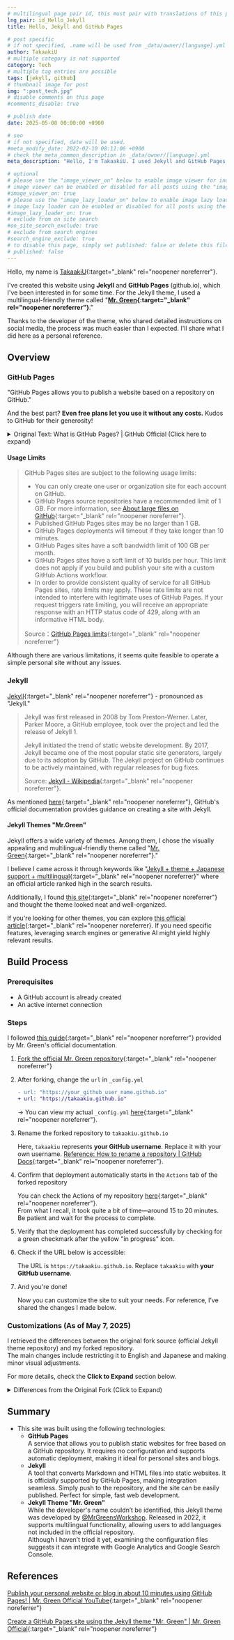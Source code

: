 ```yaml
---
# multilingual page pair id, this must pair with translations of this page. (This name must be unique)
lng_pair: id_Hello_Jekyll
title: Hello, Jekyll and GitHub Pages

# post specific
# if not specified, .name will be used from _data/owner/[language].yml
author: TakaakiU
# multiple category is not supported
category: Tech
# multiple tag entries are possible
tags: [jekyll, github]
# thumbnail image for post
img: ":post_tech.jpg"
# disable comments on this page
#comments_disable: true

# publish date
date: 2025-05-08 00:00:00 +0900

# seo
# if not specified, date will be used.
#meta_modify_date: 2022-02-10 08:11:06 +0900
# check the meta_common_description in _data/owner/[language].yml
meta_description: "Hello, I'm TakaakiU. I used Jekyll and GitHub Pages (github.io), which I've been curious about for a while, to create this website. For the Jekyll theme, I chose 'Mr. Green,' a theme that supports multiple languages. The theme developer shared detailed instructions on social media, making the process easier than I had expected. I'll also share what I did here, as a personal note for future reference."

# optional
# please use the "image_viewer_on" below to enable image viewer for individual pages or posts (_posts/ or [language]/_posts folders).
# image viewer can be enabled or disabled for all posts using the "image_viewer_posts: true" setting in _data/conf/main.yml.
#image_viewer_on: true
# please use the "image_lazy_loader_on" below to enable image lazy loader for individual pages or posts (_posts/ or [language]/_posts folders).
# image lazy loader can be enabled or disabled for all posts using the "image_lazy_loader_posts: true" setting in _data/conf/main.yml.
#image_lazy_loader_on: true
# exclude from on site search
#on_site_search_exclude: true
# exclude from search engines
#search_engine_exclude: true
# to disable this page, simply set published: false or delete this file
# published: false
---
```


Hello, my name is [TakaakiU](https://github.com/takaakiu){:target="_blank" rel="noopener noreferrer"}.

I've created this website using **Jekyll** and **GitHub Pages** (github.io), which I've been interested in for some time. For the Jekyll theme, I used a multilingual-friendly theme called "**[Mr. Green](https://github.com/MrGreensWorkshop/MrGreen-JekyllTheme){:target="_blank" rel="noopener noreferrer"}**."

Thanks to the developer of the theme, who shared detailed instructions on social media, the process was much easier than I expected. I'll share what I did here as a personal reference.

## Overview

### GitHub Pages

"GitHub Pages allows you to publish a website based on a repository on GitHub."

And the best part? **Even free plans let you use it without any costs.** Kudos to GitHub for their generosity!  

<details markdown="1">

<summary>Original Text: What is GitHub Pages? | GitHub Official (Click here to expand)</summary>

```
You can use GitHub Pages to host a website about yourself, your organization, or your project directly from a repository on GitHub.

Source: [What is GitHub Pages?](https://docs.github.com/en/pages/getting-started-with-github-pages/what-is-github-pages){:target="_blank" rel="noopener noreferrer"}.
```

</details>

#### Usage Limits

> GitHub Pages sites are subject to the following usage limits:
> 
> - You can only create one user or organization site for each account on GitHub.
> - GitHub Pages source repositories have a recommended limit of 1 GB. For more information, see [About large files on GitHub](https://docs.github.com/en/repositories/working-with-files/managing-large-files/about-large-files-on-github#file-and-repository-size-limitations){:target="_blank" rel="noopener noreferrer"}.
> - Published GitHub Pages sites may be no larger than 1 GB.
> - GitHub Pages deployments will timeout if they take longer than 10 minutes.
> - GitHub Pages sites have a soft bandwidth limit of 100 GB per month.
> - GitHub Pages sites have a soft limit of 10 builds per hour. This limit does not apply if you build and publish your site with a custom GitHub Actions workflow.
> - In order to provide consistent quality of service for all GitHub Pages sites, rate limits may apply. These rate limits are not intended to interfere with legitimate uses of GitHub Pages. If your request triggers rate limiting, you will receive an appropriate response with an HTTP status code of 429, along with an informative HTML body.
> 
> Source：[GitHub Pages limits](https://docs.github.com/en/pages/getting-started-with-github-pages/github-pages-limits){:target="_blank" rel="noopener noreferrer"}

Although there are various limitations, it seems quite feasible to operate a simple personal site without any issues.

### Jekyll

[Jekyll](https://jekyllrb.com/){:target="_blank" rel="noopener noreferrer"} - pronounced as "Jekyll."

> Jekyll was first released in 2008 by Tom Preston-Werner. Later, Parker Moore, a GitHub employee, took over the project and led the release of Jekyll 1.  
>  
> Jekyll initiated the trend of static website development. By 2017, Jekyll became one of the most popular static site generators, largely due to its adoption by GitHub. The Jekyll project on GitHub continues to be actively maintained, with regular releases for bug fixes.  
>  
> Source: [Jekyll - Wikipedia](https://en.wikipedia.org/wiki/Jekyll_(software)#History){:target="_blank" rel="noopener noreferrer"}.

As mentioned [here](https://docs.github.com/en/pages/setting-up-a-github-pages-site-with-jekyll/creating-a-github-pages-site-with-jekyll){:target="_blank" rel="noopener noreferrer"}, GitHub's official documentation provides guidance on creating a site with Jekyll.

#### Jekyll Themes "Mr.Green"

Jekyll offers a wide variety of themes. Among them, I chose the visually appealing and multilingual-friendly theme called "[Mr. Green](https://github.com/MrGreensWorkshop/MrGreen-JekyllTheme){:target="_blank" rel="noopener noreferrer"}."

I believe I came across it through keywords like "[Jekyll + theme + Japanese support + multilingual](https://www.google.com/search?q=Jekyll+theme+Japanese+support+multilingual){:target="_blank" rel="noopener noreferrer}" where an official article ranked high in the search results.

Additionally, I found [this site](https://blog.ingen084.net/posts/2023-06-18-renew-again){:target="_blank" rel="noopener noreferrer"} and thought the theme looked neat and well-organized.

If you're looking for other themes, you can explore [this official article](https://jekyllrb.com/docs/themes/){:target="_blank" rel="noopener noreferrer}. If you need specific features, leveraging search engines or generative AI might yield highly relevant results.

## Build Process

### Prerequisites

- A GitHub account is already created
- An active internet connection

### Steps

I followed [this guide](https://github.com/MrGreensWorkshop/MrGreen-JekyllTheme/blob/main/README.md#github-pages){:target="_blank" rel="noopener noreferrer"} provided by Mr. Green's official documentation.

1. [Fork the official Mr. Green repository](https://github.com/MrGreensWorkshop/MrGreen-JekyllTheme/fork){:target="_blank" rel="noopener noreferrer"}

2. After forking, change the `url` in `_config.yml`

   ```diff
   - url: "https://your_github_user_name.github.io"
   + url: "https://takaakiu.github.io"
   ```

   → You can view my actual `_config.yml` [here](https://github.com/takaakiu/takaakiu.github.io/blob/main/_config.yml){:target="_blank" rel="noopener noreferrer"}.

3. Rename the forked repository to `takaakiu.github.io`

   Here, `takaakiu` represents **your GitHub username**. Replace it with your own username.
   [Reference: How to rename a repository | GitHub Docs](https://docs.github.com/en/repositories/creating-and-managing-repositories/renaming-a-repository){:target="_blank" rel="noopener noreferrer"}.

4. Confirm that deployment automatically starts in the `Actions` tab of the forked repository

   You can check the Actions of my repository [here](https://github.com/TakaakiU/takaakiu.github.io/actions){:target="_blank" rel="noopener noreferrer"}.  
   From what I recall, it took quite a bit of time—around 15 to 20 minutes. Be patient and wait for the process to complete.

5. Verify that the deployment has completed successfully by checking for a green checkmark after the yellow "in progress" icon.

6. Check if the URL below is accessible:

   The URL is `https://takaakiu.github.io`. Replace `takaakiu` with **your GitHub username**.

7. And you're done!

   Now you can customize the site to suit your needs. For reference, I’ve shared the changes I made below.

### Customizations (As of May 7, 2025)

I retrieved the differences between the original fork source (official Jekyll theme repository) and my forked repository.  
The main changes include restricting it to English and Japanese and making minor visual adjustments.

For more details, check the **Click to Expand** section below.

<details markdown="1">

<summary>Differences from the Original Fork (Click to Expand)</summary>

- **_data/conf/main.yml**

  ```diff
  - language_switch_lang_list: [en, ja, pt, fr, zh, ko, tr, es]
  + # language_switch_lang_list: [en, ja, pt, fr, zh, ko, tr, es]
  + language_switch_lang_list: [en, ja]
  ```

- **_data/content/projects/en.yml**

  ```diff
  # you can move this content to front matter of [language]/tabs/projects.md
  ###########################################################
  #                Projects Page Data
  ###########################################################
  page_data:
    main:
      header: "Projects"
  -     info: "Your Project page description."
  +     info: "Post project development records, documents, and notices."
      text_color: "white"
      # if you don't want to use background image, comment it. back_color will be activated.
      img: ":projects-heading.jpg"
      back_color: "lightblue"

    category:
  -     - title: "Example"
  -       type: id_example
  +     - title: "Dev Logs"
  +       type: id_devlogs
        color: "gray"
  -     - title: "Picture"
  -       type: id_picture 
  +     - title: "Documents"
  +       type: id_documents
        color: "#62b462"
  -     - title: "Quote"
  -       type: id_quote 
  +     - title: "Notices"
  +       type: id_notices
        color: "#2FD0ED"

    list:
  -     # example
  -     - type: id_example
  -       project_name: "Example Project"
  -       project_excerpt: "Examples"
  +     # devlogs
  +     - type: id_devlogs
  +       project_name: "Nitaku"
  +       project_excerpt: "A mobile app that allows you to create a tier table by repeating two choices."
        img: ":project1_thumb.jpg"
        img_title: "img title1"
  -       date: "2021-03-13"
  +       date: "2025-05-18"
        post: |
  -         # Examples
  +         # Dev Logs

          This is an example page to display markdown related styles for Mr. Green Jekyll Theme.

          ### Headings (centered)
          {:data-align="center"}

          # Heading 1

          ## Heading 2

          ### Heading 3

          #### Heading 4

          ##### Heading 5

          ###### Heading 6

          ***

          ### Paragraphs

          #### Paragraph

          **William Shakespeare**, Let me not to the marriage of true minds
          Admit impediments. Love is not love
          Which alters when it alteration finds,
          Or bends with the remover to remove.
          O no, it is an ever-fixed mark
          That looks on tempests and is never shaken;
          It is the star to every wand'ring barque,
          Whose worth's unknown, although his height be taken.
          Love's not Time's fool, though rosy lips and cheeks
          Within his bending sickle's compass come;
          Love alters not with his brief hours and weeks,
          But bears it out even to the edge of doom.
          If this be error and upon me proved,
          I never writ, nor no man ever loved.

          #### Texts

          Quoted text `Hello world`

          Bold text **Hello world**

          Italic text _Hello world_

          kbd text <kbd>Hello world</kbd>

          #### Blockquote

          > **William Shakespeare**, Let me not to the marriage of true minds
          Admit impediments. Love is not love
          Which alters when it alteration finds,
          Or bends with the remover to remove.
          O no, it is an ever-fixed mark
          That looks on tempests and is never shaken;
          It is the star to every wand'ring barque,
          Whose worth's unknown, although his height be taken.
          Love's not Time's fool, though rosy lips and cheeks
          Within his bending sickle's compass come;
          Love alters not with his brief hours and weeks,
          But bears it out even to the edge of doom.
          If this be error and upon me proved,
          I never writ, nor no man ever loved.

          ### Link

          This is [Mr. Green Jekyll Theme](https://github.com/MrGreensWorkshop/MrGreen-JekyllTheme), a simple theme built for [Jekyll](https://jekyllrb.com/).

          ### Picture

          ![such a lovely place](:projects-heading.jpg)

          ### Picture (centered)

          ![such a lovely place](:project1_thumb.jpg){:data-align="center"}

          ### Lists

          - Apple
          - Banana
          - Orange

          1. Fruits
              1. Apples
                  - Granny Smith
                  - Mutsu
              1. Bananas
                  - Cavendish
                  - Red
          1. Vegetables

          ***

          ### Tables

          #### Small Table (centered)

          | Fruits(not aligned) | Alignment (centered) | num (right align) |
          | ------------------- | :------------------: | ----------------: |
          | Apple               |       centered       |              9999 |
          | Banana              |  centered long text  |               999 |
          | Orange              |       centered       |                99 |
          | Lemon               |       centered       |                 9 |
          {:data-align="center"}

          #### Wide Table (centered)

          scroll enabled when page is narrow

          | Fruits | num (left align) | num (right align) | num  | num  | num  |
          | ------ | :--------------- | ----------------: | ---- | ---- | ---- |
          | Apple  | 1111             |              1111 | 2222 | 3333 | 4444 |
          | Banana | 111              |               111 | 222  | 333  | 444  |
          | Orange | 11               |                11 | 22   | 33   | 44   |
          | Lemon  | 1                |                 1 | 2    | 3    | 4    |
          {:data-align="center"}

          #### Wider Table

          scroll enabled when page is narrow

          | Fruits | num (left align) | num (right align) | num  | num  | num  | num  | num  | num  |
          | ------ | :--------------- | ----------------: | ---- | ---- | ---- | ---- | ---- | ---- |
          | Apple  | 1111             |              1111 | 2222 | 3333 | 4444 | 5555 | 6666 | 7777 |
          | Banana | 111              |               111 | 222  | 333  | 444  | 555  | 666  | 777  |
          | Orange | 11               |                11 | 22   | 33   | 44   | 55   | 66   | 77   |
          | Lemon  | 1                |                 1 | 2    | 3    | 4    | 5    | 6    | 7    |

          ### Code

          #### Quote

          ```python
          for i in range(5, 10):
            print(i)
          ```

  -     # picture 
  -     - type: id_picture 
  -       project_name: "Example Project"
  -       project_excerpt: "Picture"
  +     # documents
  +     - type: id_documents
  +       project_name: "Documents"
  +       project_excerpt: "Post project tutorials, guides, specifications, and manuals."
        img: ":project2_thumb.jpg"
        img_title: "img title2"
  -       date: "2021-04-23"
  +       date: "2025-05-18"
        post: |
          # Title
          This is project content.

          ![Image](:project2_thumb.jpg)

  -     # quote
  -     - type: id_quote 
  - 	      project_name: "Example Project"
  -       project_excerpt: "William Shakespeare"
  +     # notices
  +     - type: id_notices
  +       project_name: "Notices"
  +       project_excerpt: "Post updates and defect information on deliverables."
        #img: ":project1_thumb.jpg"
        #img_title: "img title3"
        date: "2021-05-27"
        post: |
          Let me not to the marriage of true minds
          Admit impediments. Love is not love
          Which alters when it alteration finds,
          Or bends with the remover to remove.
          O no, it is an ever-fixed mark
          That looks on tempests and is never shaken;
          It is the star to every wand'ring barque,
          Whose worth's unknown, although his height be taken.
          Love's not Time's fool, though rosy lips and cheeks
          Within his bending sickle's compass come;
          Love alters not with his brief hours and weeks,
          But bears it out even to the edge of doom.
          If this be error and upon me proved,
          I never writ, nor no man ever loved.
  -     - type: id_quote 
  +     - type: id_notices
        project_name: "Example Project"
        project_excerpt: "Albert Einstein"
        img: ":project2_thumb.jpg"
        img_title: "img title4"
        date: "2021-06-08"
        post: |
          Two things are infinite: the universe and human stupidity; and I'm not sure about the universe.
  -     - type: id_quote 
  +     - type: id_notices
        project_name: "Example Project"
        project_excerpt: "Mae West"
        img: ":project1_thumb.jpg"
        img_title: "img title5"
        date: "2021-08-20"
        post: |
          You only live once, but if you do it right, once is enough.
  -     - type: id_quote 
  +     - type: id_notices
        project_name: "Example Project"
        project_excerpt: "Mahatma Gandhi "
        img: ":project2_thumb.jpg"
        img_title: "img title6"
        date: "2021-12-20"
        post: |
          Be the change that you wish to see in the world.

  ```

- **_data/content/projects/ja.yml**

  ```diff
  # you can move this content to front matter of [language]/tabs/projects.md
  ###########################################################
  #                Projects Page Data
  ###########################################################
  page_data:
    main:
      header: "プロジェクト"
  -     info: "プロジェクトページの説明はこちら。"
  +     info: "プロジェクトの開発記録やドキュメント、お知らせを掲載。"
      text_color: "white"
      # if you don't want to use background image, comment it. back_color will be activated.
      img: ":projects-heading.jpg"
      back_color: "lightblue"

    category:
  -     - title: "例"
  -       type: id_example
  +     - title: "開発ログ"
  +       type: id_devlogs
        color: "gray"
  -     - title: "写真"
  -       type: id_picture 
  +     - title: "ドキュメント"
  +       type: id_documents
        color: "#62b462"
  -     - title: "名言"
  -       type: id_quote 
  +     - title: "お知らせ"
  +       type: id_notices
        color: "#2FD0ED"

    list:
  -     # example
  -     - type: id_example 
  -       project_name: "サンプルプロジェクト"
  -       project_excerpt: "例"
  +     # devlogs
  +     - type: id_devlogs
  +       project_name: "二択（nitaku）"
  +       project_excerpt: "2つの選択肢を繰り返すことで、Tier表を作成できるモバイルアプリ。"
        img: ":project1_thumb.jpg"
        img_title: "img title1"
  -       date: "2021-03-13"
  +       date: "2025-05-18"
        post: |
  -         # Examples
  +         # Dev Logs

          This is an example page to display markdown related styles for Mr. Green Jekyll Theme.

          ### Headings (centered)
          {:data-align="center"}

          # Heading 1

          ## Heading 2

          ### Heading 3

          #### Heading 4

          ##### Heading 5

          ###### Heading 6

          ***

          ### Paragraphs

          #### Paragraph

          **William Shakespeare**, Let me not to the marriage of true minds
          Admit impediments. Love is not love
          Which alters when it alteration finds,
          Or bends with the remover to remove.
          O no, it is an ever-fixed mark
          That looks on tempests and is never shaken;
          It is the star to every wand'ring barque,
          Whose worth's unknown, although his height be taken.
          Love's not Time's fool, though rosy lips and cheeks
          Within his bending sickle's compass come;
          Love alters not with his brief hours and weeks,
          But bears it out even to the edge of doom.
          If this be error and upon me proved,
          I never writ, nor no man ever loved.

          #### Texts

          Quoted text `Hello world`

          Bold text **Hello world**

          Italic text _Hello world_

          kbd text <kbd>Hello world</kbd>

          #### Blockquote

          > **William Shakespeare**, Let me not to the marriage of true minds
          Admit impediments. Love is not love
          Which alters when it alteration finds,
          Or bends with the remover to remove.
          O no, it is an ever-fixed mark
          That looks on tempests and is never shaken;
          It is the star to every wand'ring barque,
          Whose worth's unknown, although his height be taken.
          Love's not Time's fool, though rosy lips and cheeks
          Within his bending sickle's compass come;
          Love alters not with his brief hours and weeks,
          But bears it out even to the edge of doom.
          If this be error and upon me proved,
          I never writ, nor no man ever loved.

          ### Link

          This is [Mr. Green Jekyll Theme](https://github.com/MrGreensWorkshop/MrGreen-JekyllTheme), a simple theme built for [Jekyll](https://jekyllrb.com/).

          ### Picture

          ![such a lovely place](:projects-heading.jpg)

          ### Picture (centered)

          ![such a lovely place](:project1_thumb.jpg){:data-align="center"}

          ### Lists

          - Apple
          - Banana
          - Orange

          1. Fruits
              1. Apples
                  - Granny Smith
                  - Mutsu
              1. Bananas
                  - Cavendish
                  - Red
          1. Vegetables

          ***

          ### Tables

          #### Small Table (centered)

          | Fruits(not aligned) | Alignment (centered) | num (right align) |
          | ------------------- | :------------------: | ----------------: |
          | Apple               |       centered       |              9999 |
          | Banana              |  centered long text  |               999 |
          | Orange              |       centered       |                99 |
          | Lemon               |       centered       |                 9 |
          {:data-align="center"}

          #### Wide Table (centered)

          scroll enabled when page is narrow

          | Fruits | num (left align) | num (right align) | num  | num  | num  |
          | ------ | :--------------- | ----------------: | ---- | ---- | ---- |
          | Apple  | 1111             |              1111 | 2222 | 3333 | 4444 |
          | Banana | 111              |               111 | 222  | 333  | 444  |
          | Orange | 11               |                11 | 22   | 33   | 44   |
          | Lemon  | 1                |                 1 | 2    | 3    | 4    |
          {:data-align="center"}

          #### Wider Table

          scroll enabled when page is narrow

          | Fruits | num (left align) | num (right align) | num  | num  | num  | num  | num  | num  |
          | ------ | :--------------- | ----------------: | ---- | ---- | ---- | ---- | ---- | ---- |
          | Apple  | 1111             |              1111 | 2222 | 3333 | 4444 | 5555 | 6666 | 7777 |
          | Banana | 111              |               111 | 222  | 333  | 444  | 555  | 666  | 777  |
          | Orange | 11               |                11 | 22   | 33   | 44   | 55   | 66   | 77   |
          | Lemon  | 1                |                 1 | 2    | 3    | 4    | 5    | 6    | 7    |

          ### Code

          #### Quote

          ```python
          for i in range(5, 10):
            print(i)
          ```

  -     # picture 
  -     - type: id_picture 
  -       project_name: "サンプルプロジェクト"
  -       project_excerpt: "写真"
  +     # documents
  +     - type: id_documents
  +       project_name: "ドキュメント"
  +       project_excerpt: "プロジェクトに関するチュートリアル、ガイド、仕様書、マニュアルを掲載。"
        img: ":project2_thumb.jpg"
        img_title: "img title2"
  -       date: "2021-04-23"
  +       date: "2025-05-18"
        post: |
          # Title
          This is project content.

          ![Image](:project2_thumb.jpg)

  -     # quote
  -     - type: id_quote 
  -       project_name: "サンプルプロジェクト"
  -       project_excerpt: "William Shakespeare"
  +     # notices
  +     - type: id_notices
  +       project_name: "お知らせ"
  +       project_excerpt: "成果物の更新や不具合情報を掲載。"
        #img: ":project1_thumb.jpg"
        #img_title: "img title3"
  -       date: "2021-05-27"
  +       date: "2025-05-18"
        post: |
          Let me not to the marriage of true minds
          Admit impediments. Love is not love
          Which alters when it alteration finds,
          Or bends with the remover to remove.
          O no, it is an ever-fixed mark
          That looks on tempests and is never shaken;
          It is the star to every wand'ring barque,
          Whose worth's unknown, although his height be taken.
          Love's not Time's fool, though rosy lips and cheeks
          Within his bending sickle's compass come;
          Love alters not with his brief hours and weeks,
          But bears it out even to the edge of doom.
          If this be error and upon me proved,
          I never writ, nor no man ever loved.
  -     - type: id_quote
  +     - type: id_notices
        project_name: "サンプルプロジェクト"
        project_excerpt: "Albert Einstein"
        img: ":project2_thumb.jpg"
        img_title: "img title4"
        date: "2021-06-08"
        post: |
          Two things are infinite: the universe and human stupidity; and I'm not sure about the universe.
  -     - type: id_quote
  +     - type: id_notices
        project_name: "サンプルプロジェクト"
        project_excerpt: "Mae West"
        img: ":project1_thumb.jpg"
        img_title: "img title5"
        date: "2021-08-20"
        post: |
          You only live once, but if you do it right, once is enough.
  -     - type: id_quote
  +     - type: id_notices
        project_name: "サンプルプロジェクト"
        project_excerpt: "Mahatma Gandhi "
        img: ":project2_thumb.jpg"
        img_title: "img title6"
        date: "2021-12-20"
        post: |
          Be the change that you wish to see in the world.
  ```

- **_data/lang/en.yml**

  ```diff
  # Mr. Green Jekyll Theme (https://github.com/MrGreensWorkshop/MrGreen-JekyllTheme)
  # Copyright (c) 2022 Mr. Green's Workshop https://www.MrGreensWorkshop.com
  # Licensed under MIT

  lng:
    name: English
    # based on ISO_639-1 https://en.wikipedia.org/wiki/List_of_ISO_639-1_codes
    code: en
    # specifically needed for open-graph meta og:locale. if open_graph or html_lng_with_country_code not enabled in _data/conf/main.yml, it's not necessary.
    # For html tags, you can enable or disable using html_lng_with_country_code defined in _data/conf/main.yml
    # based on ISO_3166-1 https://en.wikipedia.org/wiki/ISO_3166-1_alpha-2
    country: US
    switch_title: En
    offer:
      title: Language
      msg_page: View this page in English.
      # if page translation is not available, use this.
      msg_site: To home

  date:
    # if %b is used in the long format, it will be replaced with the corresponding item in 'months' list below.
    long: "%b %-d, %Y"
    day: "%d"
    year: "%Y"
    # months itself also used in Archive page.
    months: [Jan, Feb, Mar, Apr, May, Jun, Jul, Aug, Sep, Oct, Nov, Dec]

  not_found:
    header: Page not found
    line1: The page you requested could not be found.
    line2: Try menu, or site search if available.

  no_translation_tooltip: No Translation

  navigation:
    contact_header: Contact
    side_navigation_button: Side menu
    scroll_back_to_top: Back to top

  color_scheme_switch_tooltip: Color scheme

  search:
    placeholder: Search
    noResultText: No results were found.

  image_viewer:
    load_error: The image could not be loaded.

  copyright:
    additional_text: " All rights reserved."

  creative_commons:
    some_rights_reserved: Some rights reserved.
    # check _data/owner/[language].yml for license type.
    by: Except where otherwise noted, content on this web site is licensed under a Creative Commons Attribution 4.0 International License.
    by-nd: Except where otherwise noted, content on this web site is licensed under a Creative Commons Attribution-NoDerivatives 4.0 International License.
    by-sa: Except where otherwise noted, content on this web site is licensed under a Creative Commons Attribution-ShareAlike 4.0 International License.
    by-nc: Except where otherwise noted, content on this web site is licensed under a Creative Commons Attribution-NonCommercial 4.0 International License.
    by-nc-nd: Except where otherwise noted, content on this web site is licensed under a Creative Commons Attribution-NonCommercial-NoDerivatives 4.0 International License.
    by-nc-sa: Except where otherwise noted, content on this web site is licensed under a Creative Commons Attribution-NonCommercial-ShareAlike 4.0 International License.

  # for 404 layout
  not-found:
    title: "404"

  # for post layout
  post:
    read_time:
      unit: " min"
      text: " read"
      # c for char w for word
      word_char: w
      # char or words per minute
      per_minute: 200
    pager_buttons:
  -     older_post: "← Older Post"
  -     newer_post: "Newer Post →"
  +     older_post: "👈 Older Post"
  +     newer_post: "Newer Post 👉"
      first_post: First
      last_post: Last
    comments:
      noscript: Please enable JavaScript to view the Comments.
      disqus:
        count_title: Comments
        click_to_load: "Load comments"
        consent:
          title: Comments (Disqus.com)
          text: >
            Comment feature is hosted by a third party. By showing the external content you accept the $terms and $privacy_policy of disqus.com.
            <br>If you prefer to opt out of targeted advertising, open $settings_link and click "opt-out" button and close. Return here and load comments.
          terms_link_text: Terms of Service
          privacy_link_text: Privacy Policy
          settings_link_text: this link
          button:
            load_once: Show only this time
            load_and_do_not_ask_again: Always show
    table_of_contents:
      heading: Contents
      tooltip:
        move: Drag to move
        close: Close
    share:
      heading: Share on
      link_copied: Link copied!
      tooltip:
        # keys need to match with _data/share.yml
        twitter: Twitter
        facebook: Facebook
        telegram: Telegram
        linkedin: LinkedIn
        email: Email
        copy_link: Copy link

  # for post-list layout
  post-list:
    title: Blog
    button_name: Blog
    upside_down_tabs:
      tab:
        all: All
        categories: Categories
        tags: Tags
        years: Years
        clear: Clear
        close: Close
        tooltip:
          clear: Clear
          close: Close
      msg:
        property_list:
          # keys need to match with /query/post-query.json
          tags: Tag
          category: Category
          year: Year
        # you can use these wildcards, {property} {value} {thumb}
        resultFoundTitleFormat: "{property} : {thumb}"

  # for home layout
  home:
    title: Welcome
    button_name: Home
    new_posts_title: New Articles
    new_posts_show_more_button: View More ...

  # for archives layout
  archives:
    title: Archive
    button_name: Archive
    page_header: Archive

  # for about layout
  about:
  -   title: About
  -   button_name: About
  +   title: TakaakiU
  +   button_name: TakaakiU
    email_title: email

  # for links layout
  links:
    title: Links
    button_name: Links
    link_text: Web site
    info_text: Info

  # for projects layout
  projects:
    title: Projects
    button_name: Projects
    read_more_text: Read more
    read_less_text: Read less

  # for privacy-policy layout
  privacy-policy:
    title: &privacy_policy_title Privacy policy

  # constants to be replaced for
  constants:
    greetings: Hello
    welcome: Welcome
  -   sample: Sample
  +   # sample: Sample

  # for contact form
  contact_form:
    button_name: Contact Form
    formLoadingText: Loading the Contact Form...

  # for cookie consent
  cookie_consent:
    privacy_policy_link_text: *privacy_policy_title
    side_nav_setting_button_tooltip: &cookie_settings Cookie settings
    panel_bar:
      msg: >
        This website uses cookies to optimize site functionality.
        It will be activated with your approval.
      privacy_msg: Check $privacy_link.
      buttons:
        accept: &accept_button Allow all
        settings: Customize
        deny: &deny_button Deny
        close: Close
    panel_settings:
      title: *cookie_settings
      msg: >
        This website uses cookies to optimize site functionality.
        It will be activated with your approval. Please click each item below for cookie policy.
      privacy_msg: Check $privacy_link.
      buttons:
        accept: *accept_button
        save: Allow selection
        deny: *deny_button
      always_active: Always active
      consent_types:
        necessary:
          title: Strictly necessary cookies
          info: >
            These cookies are essential for the website function and cannot be disable.
            They are usually set when site function like color scheme etc. is changed.
            These cookies do not store any personally identifiable information.
            $gtag_info
        analytics:
          title: Performance cookies
          info: $gtag_info
        preferences:
          title: Functionality cookies
          info: $gtag_info
        advertising:
          title: Targeting and advertising cookies
          info: $gtag_info
      gtag_info:
        # from https://support.google.com/tagmanager/answer/10718549#consent-types
        ad_storage: >
          Enables storage (such as cookies) related to advertising.
        analytics_storage: >
          Enables storage (such as cookies) related to analytics e.g. visit duration.
        functionality_storage: >
          Enables storage that supports the functionality of the website or app e.g. language settings.
        personalization_storage: >
          Enables storage related to personalization e.g. video recommendations.
        security_storage: >
          Enables storage related to security such as authentication functionality,
          fraud prevention, and other user protection.

  ```

- **_data/lang/ja.yml**

  ```diff
  # Mr. Green Jekyll Theme (https://github.com/MrGreensWorkshop/MrGreen-JekyllTheme)
  # Copyright (c) 2022 Mr. Green's Workshop https://www.MrGreensWorkshop.com
  # Licensed under MIT

  lng:
    name: 日本語
    # based on ISO_639-1 https://en.wikipedia.org/wiki/List_of_ISO_639-1_codes
    code: ja
    # specifically needed for open-graph meta og:locale. if open_graph or html_lng_with_country_code not enabled in _data/conf/main.yml, it's not necessary.
    # For html tags, you can enable or disable using html_lng_with_country_code defined in _data/conf/main.yml
    # based on ISO_3166-1 https://en.wikipedia.org/wiki/ISO_3166-1_alpha-2
    country: JP
    switch_title: Jp
    offer:
      title: 言語
      msg_page: このページを日本語で表示する。
      # if page translation is not available, use this.
      msg_site: 日本語ホームへ

  date:
    # if %b is used in the long format, it will be replaced with the corresponding item in 'months' list below.
    long: "%Y年%m月%d日"
    day: "%d日"
    year: "%Y年"
    # months itself also used in Archive page.
    months: [1月, 2月, 3月, 4月, 5月, 6月, 7月, 8月, 9月, 10月, 11月, 12月]

  not_found:
    header: ページが見つかりませんでした。
    line1: リクエストされたページが見つかりませんでした。
    line2: メニューを試すか、利用可能な場合はサイト検索を試してください。

  no_translation_tooltip: 訳がありません

  navigation:
    contact_header: コンタクト
    side_navigation_button: サイドメニュー
    scroll_back_to_top: トップへ戻る

  color_scheme_switch_tooltip: 配色

  search:
    placeholder: 検索
    noResultText: 何も見つかりませんでした。

  image_viewer:
    load_error: 画像が読み込めませんでした。

  copyright:
    additional_text: " 著作権で保護されています。"

  creative_commons:
    some_rights_reserved: 一部の権利は留保されています。
    # check _data/owner/[language].yml for license type.
    by: 特に明記されていない限り、このWebサイトのコンテンツはクリエイティブ・コモンズ 表示 4.0 国際 ライセンスの下に提供されています。
    by-nd: 特に明記されていない限り、このWebサイトのコンテンツはクリエイティブ・コモンズ 表示 - 改変禁止 4.0 国際 ライセンスの下に提供されています。
    by-sa: 特に明記されていない限り、このWebサイトのコンテンツはクリエイティブ・コモンズ 表示 - 継承 4.0 国際 ライセンスの下に提供されています。
    by-nc: 特に明記されていない限り、このWebサイトのコンテンツはクリエイティブ・コモンズ 表示 - 非営利 4.0 国際 ライセンスの下に提供されています。
    by-nc-nd: 特に明記されていない限り、このWebサイトのコンテンツはクリエイティブ・コモンズ 表示 - 非営利 - 改変禁止 4.0 国際 ライセンスの下に提供されています。
    by-nc-sa: 特に明記されていない限り、このWebサイトのコンテンツはクリエイティブ・コモンズ 表示 - 非営利 - 継承 4.0 国際 ライセンスの下に提供されています。

  # for 404 layout
  not-found:
    title: "404"

  # for post layout
  post:
    read_time:
      unit: "分"
      text: "で読めます"
      # c for char w for word
      word_char: c
      # char or words per minute
      per_minute: 500
    pager_buttons:
  -     older_post: "← 古い投稿へ"
  -     newer_post: "新しい投稿へ →"
  +     older_post: "👈 古い記事へ"
  +     newer_post: "新しい記事へ 👉"
      first_post: First
      last_post: Last
    comments:
      noscript: コメントを表示するには、JavaScriptを有効にしてください。
      disqus:
        count_title: コメント
        click_to_load: "コメントを表示する"
        consent:
          title: コメント (Disqus.com)
          text: >
            コメント機能はサードパーティによってホストされています。 外部コンテンツを表示することにより、disqus.comの$termsと$privacy_policyに同意したことになります。
            <br>ターゲットを絞った広告をオプトアウトする場合は、$settings_linkを開き、「opt-out」ボタンをクリックして閉じます。 ここに戻ってコメントを表示してください。
          terms_link_text: 利用規約
          privacy_link_text: プライバシーポリシー
          settings_link_text: このリンク
          button:
            load_once: 今回のみ表示
            load_and_do_not_ask_again: 常に表示
    table_of_contents:
      heading: 見出し
      tooltip:
        move: ドラッグして移動
        close: 閉じる
    share:
      heading: シェア
      link_copied: リンクがコピーされました!
      tooltip:
        # keys need to match with _data/share.yml
        twitter: Twitter
        facebook: Facebook
        telegram: Telegram
        linkedin: LinkedIn
        email: メール
        copy_link: リンクをコピー

  # for post-list layout
  post-list:
    title: ブログ
    button_name: ブログ
    upside_down_tabs:
      tab:
        all: 全て
        categories: カテゴリー
        tags: タグ
        years: 年
        clear: クリア
        close: 閉じる
        tooltip:
          clear: クリア
          close: 閉じる
      msg:
        property_list:
          # keys need to match with /query/post-query.json
          tags: タグ
          category: カテゴリー
          year: 年
        # you can use these wildcards, {property} {value} {thumb}
        resultFoundTitleFormat: "{property} : {thumb}"

  # for home layout
  home:
    title: ようこそ
    button_name: ホーム
    new_posts_title: 新着記事
    new_posts_show_more_button: もっと見る ...

  # for archives layout
  archives:
    title: アーカイブ
    button_name: アーカイブ
    page_header: アーカイブ

  # for about layout
  about:
  -   title: 私について
  -   button_name: 私について
  +   title: TakaakiU
  +   button_name: TakaakiU
    email_title: メール

  # for links layout
  links:
    title: リンク
    button_name: リンク
    link_text: Webサイト
    info_text: 説明

  # for projects layout
  projects:
    title: プロジェクト
    button_name: プロジェクト
    read_more_text: 続きを読む
    read_less_text: 閉じる

  # for privacy-policy layout
  privacy-policy:
    title: &privacy_policy_title プライバシーポリシー

  # constants to be replaced for
  constants:
    greetings: こんにちは
    welcome: ようこそ
  -   sample: サンプル
  +   # sample: サンプル

  # for contact form
  contact_form:
    button_name: お問い合わせフォーム
    formLoadingText: お問い合わせフォームの読み込み中…

  # for cookie consent
  cookie_consent:
    privacy_policy_link_text: *privacy_policy_title
    side_nav_setting_button_tooltip: &cookie_settings クッキー設定
    panel_bar:
      msg: >
        当Webサイトは、機能を最適化するためにクッキーを使用しています。
        承認後に有効になります。
      privacy_msg: $privacy_linkを確認する。
      buttons:
        accept: &accept_button 全て許可
        settings: 設定
        deny: &deny_button 拒否
        close: 閉じる
    panel_settings:
      title: *cookie_settings
      msg: >
        当Webサイトは、機能を最適化するためにクッキーを使用しています。
        承認後に有効になります。クッキーポリシーについては、以下の各項目をクリックしてください。
      privacy_msg: $privacy_linkを確認する。
      buttons:
        accept: *accept_button
        save: 選択を許可
        deny: *deny_button
      always_active: 常時有効
      consent_types:
        necessary:
          title: 不可欠なクッキー
          info: >
            このCookieは、Webサイトの機能に不可欠であり、無効にすることはできません。
            通常、配色などのサイト機能を変更したときに設定されます。
            このCookieには、個人を特定できる情報は保存されません。
            $gtag_info
        analytics:
          title: パフォーマンスクッキー
          info: $gtag_info
        preferences:
          title: 機能性クッキー
          info: $gtag_info
        advertising:
          title: ターゲティング広告クッキー
          info: $gtag_info
      gtag_info:
        # from https://support.google.com/tagmanager/answer/10718549#consent-types
        ad_storage: >
          広告に関連する保存（Cookie など）を有効にします。
        analytics_storage: >
          訪問時の滞在時間などの分析に関連する保存（Cookie など）を有効にします。
        functionality_storage: >
          Webサイトまたはアプリの機能（言語設定など）をサポートする保存を有効にします。
        personalization_storage: >
          おすすめの動画など、パーソナライズに関連する保存を有効にします。
        security_storage: >
          認証機能、不正行為防止、その他のユーザー保護など、
          セキュリティに関連する保存を有効にします。

  ```

- **_data/owner/en.yml**

  ```diff
  ###########################################################
  # Owner's Personal Information
  ###########################################################
  # This is your brand name
  - brand: "Your Brand"
  + brand: "takaakiu.github.io"

  # text below the brand name
  brand_sub_text: "$site_sample"

  # used for seo meta post author (if it's not defined in post)
  - name: "Your Name"
  + name: "TakaakiU"

  # home page top header texts
  home:
    # you can also use $site_brand, $site_greetings, $site_welcome in line1 and line2 for replacing texts.
    top_header_line1: "$site_welcome"
    # if commented, top header will be a single line
    top_header_line2: "$site_brand"

  # about page sub title
  about:
    sub_title: "$site_sample"

  # if you don't want to add copyright year, comment or leave it blank.
  # the year during which the claimed copyright for the work was first asserted.
  - copyright_start_year: "2022"
  + copyright_start_year: "2025"

  # make sure creative_commons.enable is true in _data/conf/main.yml file
  creative_commons:
    # choose your license from https://creativecommons.org/choose/?lang=en
    # then check link address below Selected License and make sure it matches with the list below

    # select one below
    # 1. by        Attribution 4.0 International
    # 2. by-nd     Attribution-NoDerivatives 4.0 International
    # 3. by-sa     Attribution-ShareAlike 4.0 International
    # 4. by-nc     Attribution-NonCommercial 4.0 International
    # 5. by-nc-nd  Attribution-NonCommercial-NoDerivatives 4.0 International
    # 6. by-nc-sa  Attribution-NonCommercial-ShareAlike 4.0 International
  -   license_type: "by-sa"
  +   license_type: "by"

  # seo meta this is needed for each language
  # If meta_description is not defined in front matter, it's created from (post / page) content,
  # if it has no content, this will be used for page description. It is also used in manifest.json
  - meta_common_description: "Your meta description."
  + meta_common_description: "This site was set up to document my personal development experiences and deliverables."

  # contact options (side nav bottom and about page)
  # the order of the items will be shown as here.
  # comment to remove any contact item
  contacts:
  -   #- github: ""
  +   - github: "takaakiu"
    #- email: ""
    #- linkedin: ""
  -   #- twitter: ""
  +   - twitter: "takaakiu_81z"
    #- mastodon: ""
    #- instagram: ""
    #- youtube: ""
    #- facebook: ""
  # to add more, check the _data/const/contact.yml file
  #  - your_new_contact: ""

  # make sure one of comment engine is enabled in _data/conf/posts.yml file
  comments:
    # Create a Disqus account and fill out the items below.
    disqus:
      shortname: ""
    # To use Giscus, go to https://giscus.app and look for the "Configuration".
    # - Enter your repository name, and it will create the following settings for you under "Enable giscus".
    # - Get the corresponding items and fill in the items below.
    # For other settings, please check the _data/conf/posts.yml file.
    giscus:
      repo: ""
      repo-id: ""
      category: ""
      category-id: ""

  # if no id is provided, this feature will be disabled.
  # make sure your environment does not match with google.analytics.ignore in _data/conf/main.yml
  google_analytics_id: ""

  # there are different ways to verify web page. One is adding this as meta into html.
  # make sure you set meta.google_site_verify: true in _data/conf/main.yml
  # make sure your environment does not match with google.site_verification.ignore in _data/conf/main.yml
  google_site_verification: ""

  # make sure you set contact_form.enable: true in _data/conf/main.yml
  # - Create a form in Google Forms. You can use the template named "Contact Information".
  # - Customize the form colors and response validation according to your needs.
  # - To disable forced Google sign-in, go to "Settings > Response" and switch off the "Limit to 1 response".
  # - Click the "Send" button at the top right.
  # - Click the link icon from "Send via" list and copy the link.
  # - Then paste the link between double quotes.
  google_forms_contact_form_url: ""

  ```

- **_data/owner/ja.yml**

  ```diff
  ###########################################################
  # Owner's Personal Information
  ###########################################################
  # This is your brand name
  - brand: "サイト名"
  + brand: "takaakiu.github.io"

  # text below the brand name
  brand_sub_text: "$site_sample"

  # used for seo meta post author (if it's not defined in post)
  - name: "作者名"
  + name: "TakaakiU"

  # home page top header texts
  home:
    # you can also use $site_brand, $site_greetings, $site_welcome in line1 and line2 for replacing texts.
    top_header_line1: "$site_welcome"
    # if commented, top header will be a single line
    top_header_line2: "$site_brand"

  # about page sub title
  about:
    sub_title: "$site_sample"

  # if you don't want to add copyright year, comment or leave it blank.
  # the year during which the claimed copyright for the work was first asserted.
  - copyright_start_year: "2022"
  + copyright_start_year: "2025"

  # make sure creative_commons.enable is true in _data/conf/main.yml file
  creative_commons:
    # choose your license from https://creativecommons.org/choose/?lang=en
    # then check link address below Selected License and make sure it matches with the list below

    # select one below
    # 1. by        Attribution 4.0 International
    # 2. by-nd     Attribution-NoDerivatives 4.0 International
    # 3. by-sa     Attribution-ShareAlike 4.0 International
    # 4. by-nc     Attribution-NonCommercial 4.0 International
    # 5. by-nc-nd  Attribution-NonCommercial-NoDerivatives 4.0 International
    # 6. by-nc-sa  Attribution-NonCommercial-ShareAlike 4.0 International
  -   license_type: "by-sa"
  +   license_type: "by"

  # seo meta this is needed for each language
  # If meta_description is not defined in front matter, it's created from (post / page) content,
  # if it has no content, this will be used for page description. It is also used in manifest.json
  - meta_common_description: "メタディスクリプション"
  + meta_common_description: "このサイトは、私の個人的な開発経験と成果物を記録するために開設。"

  # contact options (side nav bottom and about page)
  # the order of the items will be shown as here.
  # comment to remove any contact item
  contacts:
  -   #- github: ""
  +   - github: "takaakiu"
    #- email: ""
    #- linkedin: ""
  -   #- twitter: ""
  +   - twitter: "takaakiu_81z"
    #- mastodon: ""
    #- instagram: ""
    #- youtube: ""
    #- facebook: ""
  # to add more, check the _data/const/contact.yml file
  #  - your_new_contact: ""

  # make sure one of comment engine is enabled in _data/conf/posts.yml file
  comments:
    # Create a Disqus account and fill out the items below.
    disqus:
      shortname: ""
    # To use Giscus, go to https://giscus.app and look for the "Configuration".
    # - Enter your repository name, and it will create the following settings for you under "Enable giscus".
    # - Get the corresponding items and fill in the items below.
    # For other settings, please check the _data/conf/posts.yml file.
    giscus:
      repo: ""
      repo-id: ""
      category: ""
      category-id: ""

  # if no id is provided, this feature will be disabled.
  # make sure your environment does not match with google.analytics.ignore in _data/conf/main.yml
  google_analytics_id: ""

  # there are different ways to verify web page. One is adding this as meta into html.
  # make sure you set meta.google_site_verify: true in _data/conf/main.yml
  # make sure your environment does not match with google.site_verification.ignore in _data/conf/main.yml
  google_site_verification: ""

  # make sure you set contact_form.enable: true in _data/conf/main.yml
  # - Create a form in Google Forms. You can use the template named "Contact Information".
  # - Customize the form colors and response validation according to your needs.
  # - To disable forced Google sign-in, go to "Settings > Response" and switch off the "Limit to 1 response".
  # - Click the "Send" button at the top right.
  # - Click the link icon from "Send via" list and copy the link.
  # - Then paste the link between double quotes.
  google_forms_contact_form_url: ""

  ```

- **_config.yml**

  ```diff
  ###########################################################
  # Global Configuration (https://jekyllrb.com/docs/configuration/options/)
  ###########################################################
  # if you want to force HTTPS, specify the domain without the http at the start
  # set domain: "your_github_user_name.github.io"
  domain: ""

  # your web site url
  # for GitHub Pages, url: "https://your_github_user_name.github.io"
  - url: ""
  + url: "https://takaakiu.github.io"

  # path to this site
  # if your page is located at https://your_github_user_name.github.io/blog, then set baseurl: "/blog"
  baseurl: ""

  # please use TZ database name column on the list table
  # https://en.wikipedia.org/wiki/List_of_tz_database_time_zones
  #timezone: ""

  ###########################################################
  # Front Matter Defaults (https://jekyllrb.com/docs/configuration/front-matter-defaults/)
  ###########################################################
  defaults:
    # for posts
    - scope:
        # to separate language posts folders
        path: "_posts"
      values:
        layout: "post"
        permalink: /posts/:path

    # for multilingual posts
    - scope:
        # to separate language posts folders
        path: "*/_posts"
      values:
        hidden: true
        layout: "post"
        permalink: /:path

    # example: enable setting for all pages. You may still need to enable some setting from _data/conf/posts.yml or _data/conf/main.yml
    # - scope:
    #     # an empty string here means all files in the project
    #     path: ""
    #   values:
    #     image_viewer_on: true
    #     image_lazy_loader_on: true

  ###########################################################
  # Markdown Options (https://jekyllrb.com/docs/configuration/markdown/)
  # Configuring Jekyll in your GitHub Pages site (https://docs.github.com/en/pages/setting-up-a-github-pages-site-with-jekyll/about-github-pages-and-jekyll)
  ###########################################################
  # This is default for GitHub Pages sites and cannot be changed.
  highlighter: rouge
  markdown: kramdown
  kramdown:
    # This is default for GitHub Pages sites and cannot be changed.
    syntax_highlighter: rouge

  ###########################################################
  # Plugins (Plugins supported by GitHub Pages https://pages.github.com/versions/)
  ###########################################################
  plugins:
    - jekyll-paginate
    - jekyll-redirect-from

  # since GitHub Pages runs jekyll with "--safe" flag, we need to add supported plugins in here. (only github supported plugins are allowed)
  whitelist:
    - jekyll-paginate
    - jekyll-redirect-from

  ###########################################################
  # jekyll-paginate (https://jekyllrb.com/docs/pagination/)
  ###########################################################
  paginate_path: "/tabs/blog/:num"
  # number of post per page
  # make sure this matches with post_query_paginator_post_per_page in _data/conf/posts.yml
  paginate: 5

  ###########################################################
  # jekyll-redirect-from (https://github.com/jekyll/jekyll-redirect-from)
  ###########################################################
  redirect_from:
    # Disabling generation of redirects.json
    json: false

  ###########################################################
  # html compression (https://jch.penibelst.de)
  ###########################################################
  compress_html:
    clippings: all
    comments: all
    #endings: all
    profile: false
    blanklines: false
    ignore:
      # disable this feature for development env.
      envs: [development]

  ###########################################################
  # js compression (for removing comments(/**/only), line breaks and spaces)
  # for debugging js files, simply set linebreak_and_space: false (in production env, this will be enabled automatically)
  # for more info about environments (https://jekyllrb.com/docs/configuration/environments/)
  ###########################################################
  compress_js:
    # enable or disable line breaks and space removal feature for development env.
    linebreak_and_space: false
    # disable this feature entirely for development or production env.
    #ignore: development

  ###########################################################
  # Sass (https://jekyllrb.com/docs/assets/)
  ###########################################################
  sass:
    sass_dir: assets/_scss
    # enable css compression
    style: compressed

  ###########################################################
  # Exclude these files or folders from production site
  ###########################################################
  exclude: ["Gemfile*", "vendor", ".github", ".vscode", "README*", "CODE_OF_CONDUCT.md", "LICENSE", "docs"]

  ```

</details>

## Summary

- This site was built using the following technologies:
  - **GitHub Pages**  
    A service that allows you to publish static websites for free based on a GitHub repository. It requires no configuration and supports automatic deployment, making it ideal for personal sites and blogs.
  - **Jekyll**  
    A tool that converts Markdown and HTML files into static websites. It is officially supported by GitHub Pages, making integration seamless. Simply push to the repository, and the site can be easily published. Perfect for simple, fast web development.
  - **Jekyll Theme "Mr. Green"**  
    While the developer's name couldn’t be identified, this Jekyll theme was developed by [@MrGreensWorkshop](https://github.com/MrGreensWorkshop).
    Released in 2022, it supports multilingual functionality, allowing users to add languages not included in the official repository.  
    Although I haven’t tried it yet, examining the configuration files suggests it can integrate with Google Analytics and Google Search Console.

## References

[Publish your personal website or blog in about 10 minutes using GitHub Pages! | Mr. Green Official YouTube](https://youtu.be/Sd_KBUH5Lk4?si=6WrDanzMG_TiYmhk){:target="_blank" rel="noopener noreferrer"}

[Create a GitHub Pages site using the Jekyll theme "Mr. Green" | Mr. Green Official](https://github.com/MrGreensWorkshop/MrGreen-JekyllTheme/blob/main/README.md#github-pages){:target="_blank" rel="noopener noreferrer"}
